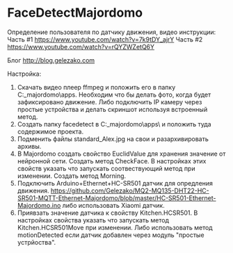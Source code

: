 # FaceDetectMajordomo
Определение пользователя по датчику движения, видео инструкции:
Часть #1 https://www.youtube.com/watch?v=7k9tDY_ajrY
Часть #2 https://www.youtube.com/watch?v=rQYZWZetQ6Y

Блог http://blog.gelezako.com

Настройка:
1. Скачать видео плеер ffmpeg и положить его в папку C:\_majordomo\apps. Необходим что бы делать фото, когда будет зафиксировано движение.
Либо подключить IP камеру через простые устройства и делать скриншот используя встроенный метод.
2. Создать папку facedetect в C:\_majordomo\apps\ и положить туда содержимое проекта.
3. Подменить файлы standard_Alex.jpg на свои и разархивировать архивы.
4. В Majordomo создать свойство EuclidValue для хранения значение от нейронной сети. Создать метод CheckFace. В настройках этих свойств указать что запускать соотвествующий метод при изменении. Создать метод Morning.
5. Подключить Arduino+Ethernet+HC-SR501 датчик для опредления движения. https://github.com/Gelezako/MQ2-MQ135-DHT22-HC-SR501-MQTT-Ethernet-Majordomo/blob/master/HC-SR501-Ethernet-Majordomo.ino либо использовать Xiaomi датчик.
6. Приявзать значение датчика к свойству Kitchen.HCSR501. В настройках свойства указать что запускать метод Kitchen.HCSR501Move при изменении. Либо использовать метод motionDetected если датчик добавлен через модуль "простые устрйоства".
